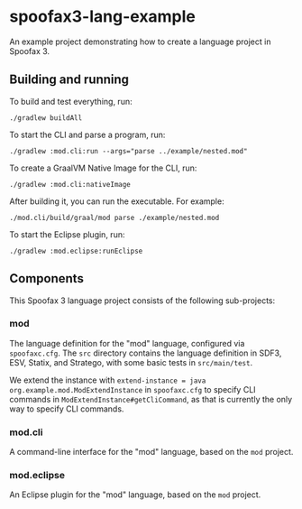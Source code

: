 # spoofax3-lang-example

An example project demonstrating how to create a language project in Spoofax 3.

## Building and running

To build and test everything, run:

```
./gradlew buildAll
```

To start the CLI and parse a program, run:

```
./gradlew :mod.cli:run --args="parse ../example/nested.mod"
```

To create a GraalVM Native Image for the CLI, run:

```
./gradlew :mod.cli:nativeImage
```

After building it, you can run the executable. For example:

```
./mod.cli/build/graal/mod parse ./example/nested.mod
```

To start the Eclipse plugin, run:

```
./gradlew :mod.eclipse:runEclipse
```

## Components

This Spoofax 3 language project consists of the following sub-projects:

### mod

The language definition for the "mod" language, configured via `spoofaxc.cfg`.
The `src` directory contains the language definition in SDF3, ESV, Statix, and Stratego, with some basic tests in `src/main/test`.

We extend the instance with `extend-instance = java org.example.mod.ModExtendInstance` in `spoofaxc.cfg` to specify CLI commands in `ModExtendInstance#getCliCommand`, as that is currently the only way to specify CLI commands.

### mod.cli

A command-line interface for the "mod" language, based on the `mod` project.

### mod.eclipse

An Eclipse plugin for the "mod" language, based on the `mod` project.
